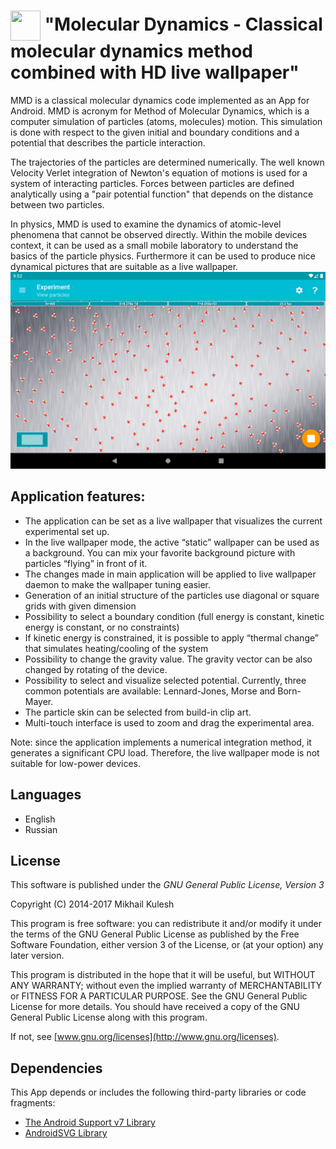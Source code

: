 # <img src="https://github.com/mkulesh/molecularDynamics/blob/master/images/icon.png" align="center" height="48" width="48"> "Molecular Dynamics - Classical molecular dynamics method combined with HD live wallpaper"

MMD is a classical molecular dynamics code implemented as an App for Android. MMD is acronym for Method of Molecular Dynamics, which is a computer simulation of particles (atoms, molecules) motion. This simulation is done with respect to the given initial and boundary conditions and a potential that describes the particle interaction.

The trajectories of the particles are determined numerically. The well known Velocity Verlet integration of Newton's equation of motions is used for a system of interacting particles. Forces between particles are defined analytically using a "pair potential function" that depends on the distance between two particles.

In physics, MMD is used to examine the dynamics of atomic-level phenomena that cannot be observed directly. Within the mobile devices context, it can be used as a small mobile laboratory to understand the basics of the particle physics. Furthermore it can be used to produce nice dynamical pictures that are suitable as a live wallpaper.
![main view](https://github.com/mkulesh/molecularDynamics/blob/master/images/main_view_hor.png)

## Application features:

- The application can be set as a live wallpaper that visualizes the current experimental set up.
- In the live wallpaper mode, the active “static” wallpaper can be used as a background. You can mix your favorite background picture with particles “flying” in front of it.
- The changes made in main application will be applied to live wallpaper daemon to make the wallpaper tuning easier.
- Generation of an initial structure of the particles use diagonal or square grids with given dimension
- Possibility to select a boundary condition (full energy is constant, kinetic energy is constant, or no constraints)
- If kinetic energy is constrained, it is possible to apply “thermal change” that simulates heating/cooling of the system
- Possibility to change the gravity value. The gravity vector can be also changed by rotating of the device.
- Possibility to select and visualize selected potential. Currently, three common potentials are available: Lennard-Jones, Morse and Born-Mayer.
- The particle skin can be selected from build-in clip art.
- Multi-touch interface is used to zoom and drag the experimental area.

Note: since the application implements a numerical integration method, it generates a significant CPU load. Therefore, the live wallpaper mode is not suitable for low-power devices.

## Languages
* English
* Russian

## License

This software is published under the *GNU General Public License, Version 3*

Copyright (C) 2014-2017 Mikhail Kulesh

This program is free software: you can redistribute it and/or modify it under the terms of the GNU General Public License as published by the Free Software Foundation, either version 3 of the License, or (at your option) any later version.

This program is distributed in the hope that it will be useful, but WITHOUT ANY WARRANTY; without even the implied warranty of MERCHANTABILITY or FITNESS FOR A PARTICULAR PURPOSE.  See the GNU General Public License for more details. You should have received a copy of the GNU General Public License along with this program.

If not, see [www.gnu.org/licenses](http://www.gnu.org/licenses).

## Dependencies

This App depends or includes the following third-party libraries or code fragments:
* [The Android Support v7 Library](https://developer.android.com/topic/libraries/support-library/packages.html)
* [AndroidSVG Library](https://github.com/BigBadaboom/androidsvg)

